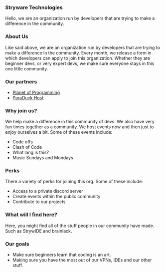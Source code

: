 ### Stryware Technologies
Hello, we are an organization run by developers that are trying to make a difference in the community.

### About Us
Like said above, we are an organization run by developers that are trying to make a difference in the community. Every month, we release a form in which developers can apply to join this organization. Whether they are beginner devs, or very expert devs, we make sure everyone stays in this one little community.

### Our partners
* [Planet of Programming](https://discord.gg/TmdMkAVqyp)
* [ParaDuck Host](https://paraduckhost.com)

### Why join us?
We help make a difference in this community of devs. We also have very fun times together as a community. We host events now and then just to enjoy ourselves a bit. Some of these events include:
* Code offs
* Clash of Code
* What lang is this?
* Music Sundays and Mondays

### Perks
There a variety of perks for joining this org. Some of these include:
* Access to a private discord server
* Create events within the public community
* Contribute to our projects

### What will I find here?
Here, you might find all of the stuff people in our community have made. Such as StrywIDE and brainlack.

### Our goals
* Make sure beginners learn that coding is an art.
* Making sure you have the most out of our VPNs, IDEs and our other stuff.
